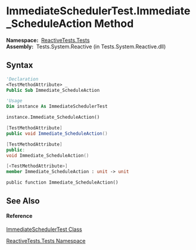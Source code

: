 # ImmediateSchedulerTest.Immediate\_ScheduleAction Method

**Namespace:**  [ReactiveTests.Tests](ReactiveTests.Tests\ReactiveTests.Tests.md)  
**Assembly:**  Tests.System.Reactive (in Tests.System.Reactive.dll)

## Syntax

```vb
'Declaration
<TestMethodAttribute> _
Public Sub Immediate_ScheduleAction
```

```vb
'Usage
Dim instance As ImmediateSchedulerTest

instance.Immediate_ScheduleAction()
```

```csharp
[TestMethodAttribute]
public void Immediate_ScheduleAction()
```

```c++
[TestMethodAttribute]
public:
void Immediate_ScheduleAction()
```

```fsharp
[<TestMethodAttribute>]
member Immediate_ScheduleAction : unit -> unit 
```

```jscript
public function Immediate_ScheduleAction()
```

## See Also

#### Reference

[ImmediateSchedulerTest Class](ImmediateSchedulerTest\ImmediateSchedulerTest.md)

[ReactiveTests.Tests Namespace](ReactiveTests.Tests\ReactiveTests.Tests.md)




